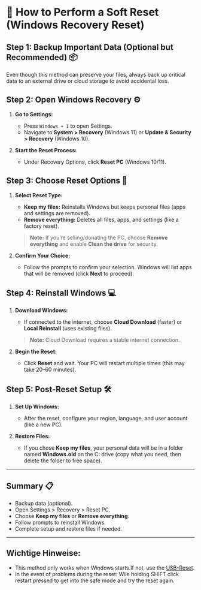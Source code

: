 # 🌟 How to Perform a Soft Reset (Windows Recovery Reset)

## Step 1: Backup Important Data (Optional but Recommended) 📦
Even though this method can preserve your files, always back up critical data to an external drive or cloud storage to avoid accidental loss.

## Step 2: Open Windows Recovery ⚙️
1. **Go to Settings:**
   - Press `Windows + I` to open Settings.
   - Navigate to **System > Recovery** (Windows 11) or **Update & Security > Recovery** (Windows 10).

2. **Start the Reset Process:**
   - Under Recovery Options, click **Reset PC** (Windows 10/11).

## Step 3: Choose Reset Options 🔄
1. **Select Reset Type:**
   - **Keep my files:** Reinstalls Windows but keeps personal files (apps and settings are removed).
   - **Remove everything:** Deletes all files, apps, and settings (like a factory reset).

   > **Note:** If you’re selling/donating the PC, choose **Remove everything** and enable **Clean the drive** for security.

2. **Confirm Your Choice:**
   - Follow the prompts to confirm your selection. Windows will list apps that will be removed (click **Next** to proceed).

## Step 4: Reinstall Windows 💻
1. **Download Windows:**
   - If connected to the internet, choose **Cloud Download** (faster) or **Local Reinstall** (uses existing files).
   > **Note:** Cloud Download requires a stable internet connection.

2. **Begin the Reset:**
   - Click **Reset** and wait. Your PC will restart multiple times (this may take 20–60 minutes).

## Step 5: Post-Reset Setup 🛠️
1. **Set Up Windows:**
   - After the reset, configure your region, language, and user account (like a new PC).

2. **Restore Files:**
   - If you chose **Keep my files**, your personal data will be in a folder named **Windows.old** on the C: drive (copy what you need, then delete the folder to free space).

---

## Summary 📋
- Backup data (optional).
- Open Settings > Recovery > Reset PC.
- Choose **Keep my files** or **Remove everything**.
- Follow prompts to reinstall Windows.
- Complete setup and restore files if needed.

---

## Wichtige Hinweise:
- This method only works when Windows starts.If not, use the [USB-Reset]((https://github.com/ag7dev/pcfix-database/blob/main/specific/windows/reset/FULLRESET.md)).
- In the event of problems during the reset: Wile holding SHIFT click restart pressed to get into the safe mode and try the reset again.
